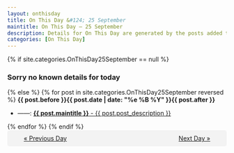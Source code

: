 ```yaml
---
layout: onthisday
title: On This Day &#124; 25 September
maintitle: On This Day — 25 September
description: Details for On This Day are generated by the posts added to the website so the content is subject to changes/updates over time.
categories: [On This Day]
---
```


{% if site.categories.OnThisDay25September == null %}
<h3>Sorry no known details for today</h3>
{% else %}
{% for post in site.categories.OnThisDay25September reversed %}
<strong>{{ post.before }}{{ post.date | date: "%e %B %Y" }}{{ post.after }}</strong>
<ul>
<li> ——: <a class="{{ post.class }}" href="{{ post.url }}"><strong>{{ post.maintitle }}</strong> - {{ post.post_description }}</a></li>
</ul>
{% endfor %}
{% endif %}

<div style="background-color: #f3f3f3; padding: 10px; border-radius: 5px; text-align: center; display: flex; justify-content: space-evenly;">
<a href="/onthisday/09/09-24">« Previous Day</a>
<span style="visibility:hidden;">[ Visit Leap Year February 29 ]</span>
<a href="/onthisday/09/09-26">Next Day »</a>
</div>

